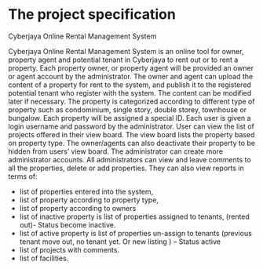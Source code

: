 # The project specification
Cyberjaya Online Rental Management System 

Cyberjaya Online Rental Management System is an online tool for owner, property agent and potential tenant in Cyberjaya to rent out or to rent a property. Each property owner, or property agent will be provided an owner or agent account by the administrator. The owner and agent can upload the content of a property for rent to the system, and publish it to the registered potential tenant who register with the system. The content can be modified later if necessary. The property is categorized according to different type of property such as condominium, single story, double storey, townhouse or bungalow. Each property will be assigned a special ID. Each user is given a login username and password by the administrator. User can view the list of projects offered in their view board. The view board lists the property based on property type. The owner/agents can also deactivate their property to be hidden from users’ view board. The administrator can create more administrator accounts. All administrators can view and leave comments to all the properties, delete or add properties. 
They can also view reports in terms of: 
- list of properties entered into the system,
 - list of property according to property type, 
- list of property according to owners 
- list of inactive property is  list of properties assigned to tenants, (rented out)- Status become inactive.
- list of active property is list of properties un-assign to tenants (previous tenant move out, no tenant yet. Or new listing ) – Status active
 - list of projects with comments.
- list of facilities. 
